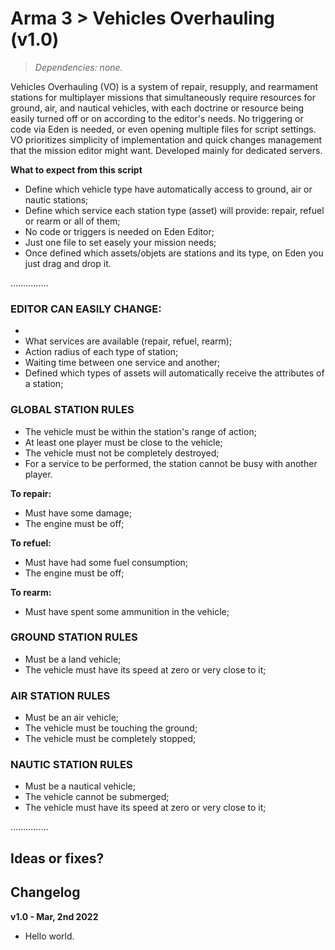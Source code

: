 # Arma 3 > Vehicles Overhauling (v1.0)
>*Dependencies: none.*

Vehicles Overhauling (VO) is a system of repair, resupply, and rearmament stations for multiplayer missions that simultaneously require resources for ground, air, and nautical vehicles, with each doctrine or resource being easily turned off or on according to the editor's needs. No triggering or code via Eden is needed, or even opening multiple files for script settings. VO prioritizes simplicity of implementation and quick changes management that the mission editor might want. Developed mainly for dedicated servers. 

**What to expect from this script**

- Define which vehicle type have automatically access to ground, air or nautic stations;
- Define which service each station type (asset) will provide: repair, refuel or rearm or all of them;
- No code or triggers is needed on Eden Editor;
- Just one file to set easely your mission needs;
- Once defined which assets/objets are stations and its type, on Eden you just drag and drop it.

...............

### EDITOR CAN EASILY CHANGE:

- 
- What services are available (repair, refuel, rearm);
- Action radius of each type of station;
- Waiting time between one service and another;
- Defined which types of assets will automatically receive the attributes of a station;

### GLOBAL STATION RULES

- The vehicle must be within the station's range of action;
- At least one player must be close to the vehicle;
- The vehicle must not be completely destroyed;
- For a service to be performed, the station cannot be busy with another player.

**To repair:**
- Must have some damage;
- The engine must be off;

**To refuel:**
- Must have had some fuel consumption;
- The engine must be off;

**To rearm:**
- Must have spent some ammunition in the vehicle;

### GROUND STATION RULES

- Must be a land vehicle;
- The vehicle must have its speed at zero or very close to it;

### AIR STATION RULES

- Must be an air vehicle;
- The vehicle must be touching the ground;
- The vehicle must be completely stopped;

### NAUTIC STATION RULES

- Must be a nautical vehicle;
- The vehicle cannot be submerged;
- The vehicle must have its speed at zero or very close to it;

...............

## Ideas or fixes?
<link soon>

## Changelog

**v1.0 - Mar, 2nd 2022**
- Hello world.
